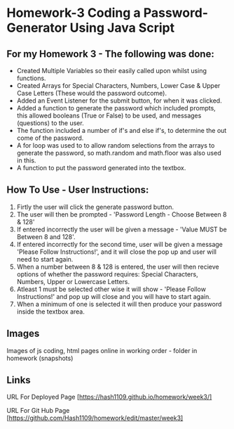 # Homework-3 Coding a Password-Generator Using Java Script

## For my Homework 3 - The following was done:

 - Created Multiple Variables so their easily called upon whilst using functions.
 - Created Arrays for Special Characters, Numbers, Lower Case & Upper Case Letters (These would the password outcome).
 - Added an Event Listener for the submit button, for when it was clicked.
 - Added a function to generate the password which included prompts, this allowed booleans (True or False) to be used, and messages  (questions) to the user.
 - The function included a number of if's and else if's, to determine the out come of the password.
 - A for loop was used to to allow random selections from the arrays to generate the password, so math.random and math.floor was also used in this.
 - A function to put the password generated into the textbox.


## How To Use - User Instructions:

1. Firtly the user will click the generate password button.
2. The user will then be prompted - 'Password Length - Choose Between 8 & 128'
2. If entered incorrectly the user will be given a message - 'Value MUST be Between 8 and 128'.
4. If entered incorrectly for the second time, user will be given a message 'Please Follow Instructions!', and it will close the pop up and user will need to start again.
5. When a number between 8 & 128 is entered, the user will then recieve options of whether the password requires: Special Characters, Numbers, Upper or Lowercase Letters.
6. Atleast 1 must be selected other wise it will show - 'Please Follow Instructions!' and pop up will close and you will have to start again.
7. When a minimum of one is selected it will then produce your password inside the textbox area.


## Images

Images of js coding, html pages online in working order - folder in homework (snapshots)


## Links

URL For Deployed Page
[https://hash1109.github.io/homework/week3/]

URL For Git Hub Page
[https://github.com/Hash1109/homework/edit/master/week3]
